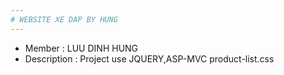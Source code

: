 ```yaml
---
# WEBSITE XE DAP BY HUNG
---
```

* Member : LUU DINH HUNG
* Description : Project use JQUERY,ASP-MVC 
product-list.css
